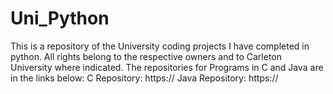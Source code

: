 # Uni_Python
This is a repository of the University coding projects I have completed in python.
All rights belong to the respective owners and to Carleton University where indicated.
The repositories for Programs in C and Java are in the links below:
C Repository: https://
Java Repository: https://